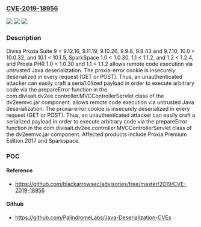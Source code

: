 ### [CVE-2019-18956](https://cve.mitre.org/cgi-bin/cvename.cgi?name=CVE-2019-18956)
![](https://img.shields.io/static/v1?label=Product&message=n%2Fa&color=blue)
![](https://img.shields.io/static/v1?label=Version&message=n%2Fa%20&color=brightgreen)
![](https://img.shields.io/static/v1?label=Vulnerability&message=n%2Fa&color=brightgreen)

### Description

Divisa Proxia Suite 9 < 9.12.16, 9.11.19, 9.10.26, 9.9.8, 9.8.43 and 9.7.10, 10.0 < 10.0.32, and 10.1 < 10.1.5, SparkSpace 1.0 < 1.0.30, 1.1 < 1.1.2, and 1.2 < 1.2.4, and Proxia PHR 1.0 < 1.0.30 and 1.1 < 1.1.2 allows remote code execution via untrusted Java deserialization. The proxia-error cookie is insecurely deserialized in every request (GET or POST). Thus, an unauthenticated attacker can easily craft a seria1.0lized payload in order to execute arbitrary code via the prepareError function in the com.divisait.dv2ee.controller.MVCControllerServlet class of the dv2eemvc.jar component. allows remote code execution via untrusted Java deserialization. The proxia-error cookie is insecurely deserialized in every request (GET or POST). Thus, an unauthenticated attacker can easily craft a serialized payload in order to execute arbitrary code via the prepareError function in the com.divisait.dv2ee.controller.MVCControllerServlet class of the dv2eemvc.jar component. Affected products include Proxia Premium Edition 2017 and Sparkspace.

### POC

#### Reference
- https://github.com/blackarrowsec/advisories/tree/master/2019/CVE-2019-18956

#### Github
- https://github.com/PalindromeLabs/Java-Deserialization-CVEs

